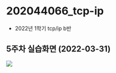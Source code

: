 # 202044066_tcp-ip
  - 2022년 1학기 tcp/ip b반
 
## 5주차 실습화면 (2022-03-31)

<img width="" height="" src=./5주차실습화면.png></img>
